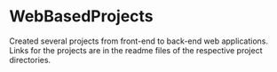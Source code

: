 # WebBasedProjects
Created several projects from front-end to back-end web applications.
Links for the projects are in the readme files of the respective project directories.
